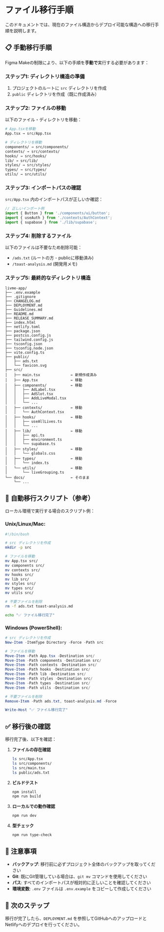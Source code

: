 # ファイル移行手順

このドキュメントでは、現在のファイル構造からデプロイ可能な構造への移行手順を説明します。

## 📋 手動移行手順

Figma Makeの制限により、以下の手順を**手動で**実行する必要があります：

### ステップ1: ディレクトリ構造の準備

1. プロジェクトのルートに `src` ディレクトリを作成
2. `public` ディレクトリを作成（既に作成済み）

### ステップ2: ファイルの移動

以下のファイル・ディレクトリを移動：

```bash
# App.tsxを移動
App.tsx → src/App.tsx

# ディレクトリを移動
components/ → src/components/
contexts/ → src/contexts/
hooks/ → src/hooks/
lib/ → src/lib/
styles/ → src/styles/
types/ → src/types/
utils/ → src/utils/
```

### ステップ3: インポートパスの確認

`src/App.tsx` 内のインポートパスが正しいか確認：

```typescript
// 正しいインポート例
import { Button } from './components/ui/button';
import { useAuth } from './contexts/AuthContext';
import { supabase } from './lib/supabase';
```

### ステップ4: 削除するファイル

以下のファイルは不要なため削除可能：
- `/ads.txt` (ルートの方 - publicに移動済み)
- `/toast-analysis.md` (開発用メモ)

### ステップ5: 最終的なディレクトリ構造

```
livme-app/
├── .env.example
├── .gitignore
├── CHANGELOG.md
├── DEPLOYMENT.md
├── Guidelines.md
├── README.md
├── RELEASE_SUMMARY.md
├── index.html
├── netlify.toml
├── package.json
├── postcss.config.js
├── tailwind.config.js
├── tsconfig.json
├── tsconfig.node.json
├── vite.config.ts
├── public/
│   ├── ads.txt
│   └── favicon.svg
├── src/
│   ├── main.tsx              ← 新規作成済み
│   ├── App.tsx               ← 移動
│   ├── components/           ← 移動
│   │   ├── AdLabel.tsx
│   │   ├── AdSlot.tsx
│   │   ├── AddLiveModal.tsx
│   │   └── ...
│   ├── contexts/             ← 移動
│   │   └── AuthContext.tsx
│   ├── hooks/                ← 移動
│   │   ├── useAllLives.ts
│   │   └── ...
│   ├── lib/                  ← 移動
│   │   ├── api.ts
│   │   ├── environment.ts
│   │   └── supabase.ts
│   ├── styles/               ← 移動
│   │   └── globals.css
│   ├── types/                ← 移動
│   │   └── index.ts
│   └── utils/                ← 移動
│       └── liveGrouping.ts
└── docs/                     ← そのまま
    └── ...
```

## 🔄 自動移行スクリプト（参考）

ローカル環境で実行する場合のスクリプト例：

### Unix/Linux/Mac:

```bash
#!/bin/bash

# src ディレクトリを作成
mkdir -p src

# ファイルを移動
mv App.tsx src/
mv components src/
mv contexts src/
mv hooks src/
mv lib src/
mv styles src/
mv types src/
mv utils src/

# 不要ファイルを削除
rm -f ads.txt toast-analysis.md

echo "✅ ファイル移行完了"
```

### Windows (PowerShell):

```powershell
# src ディレクトリを作成
New-Item -ItemType Directory -Force -Path src

# ファイルを移動
Move-Item -Path App.tsx -Destination src/
Move-Item -Path components -Destination src/
Move-Item -Path contexts -Destination src/
Move-Item -Path hooks -Destination src/
Move-Item -Path lib -Destination src/
Move-Item -Path styles -Destination src/
Move-Item -Path types -Destination src/
Move-Item -Path utils -Destination src/

# 不要ファイルを削除
Remove-Item -Path ads.txt, toast-analysis.md -Force

Write-Host "✅ ファイル移行完了"
```

## ✅ 移行後の確認

移行完了後、以下を確認：

1. **ファイルの存在確認**
   ```bash
   ls src/App.tsx
   ls src/components/
   ls src/main.tsx
   ls public/ads.txt
   ```

2. **ビルドテスト**
   ```bash
   npm install
   npm run build
   ```

3. **ローカルでの動作確認**
   ```bash
   npm run dev
   ```

4. **型チェック**
   ```bash
   npm run type-check
   ```

## 🚨 注意事項

- **バックアップ**: 移行前に必ずプロジェクト全体のバックアップを取ってください
- **Git**: 既にGit管理している場合は、`git mv` コマンドを使用してください
- **パス**: すべてのインポートパスが相対的に正しいことを確認してください
- **環境変数**: `.env` ファイルは `.env.example` をコピーして作成してください

## 📝 次のステップ

移行が完了したら、`DEPLOYMENT.md` を参照してGitHubへのアップロードとNetlifyへのデプロイを行ってください。
